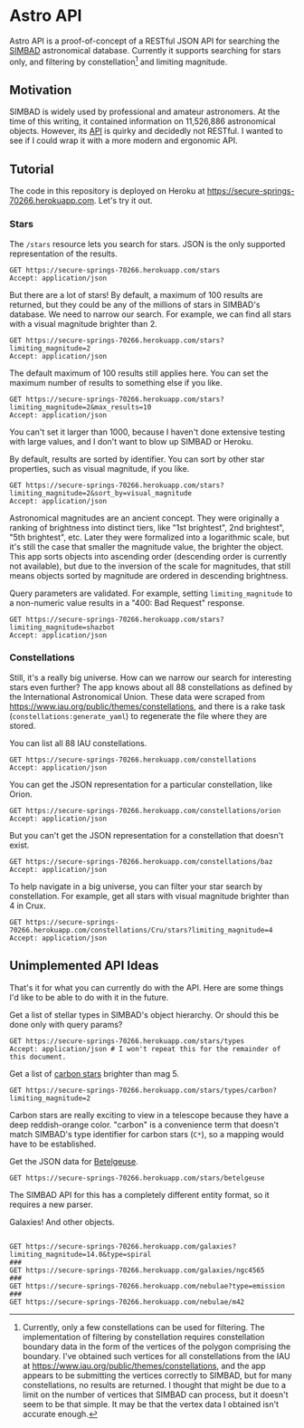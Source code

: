 # Astro API

Astro API is a proof-of-concept of a RESTful JSON API for searching the [SIMBAD](http://simbad.u-strasbg.fr/simbad/) astronomical database. Currently it supports searching for stars only, and filtering by constellation[^1] and limiting magnitude.

[^1]: Currently, only a few constellations can be used for filtering. The implementation of filtering by constellation requires constellation boundary data in the form of the vertices of the polygon comprising the boundary. I've obtained such vertices for all constellations from the IAU at https://www.iau.org/public/themes/constellations, and the app appears to be submitting the vertices correctly to SIMBAD, but for many constellations, no results are returned. I thought that might be due to a limit on the number of vertices that SIMBAD can process, but it doesn't seem to be that simple. It may be that the vertex data I obtained isn't accurate enough.

## Motivation

SIMBAD is widely used by professional and amateur astronomers. At the time of this writing, it contained information on 11,526,886 astronomical objects. However, its [API](http://simbad.u-strasbg.fr/simbad/sim-help?Page=sim-url) is quirky and decidedly not RESTful. I wanted to see if I could wrap it with a more modern and ergonomic API.

## Tutorial

The code in this repository is deployed on Heroku at https://secure-springs-70266.herokuapp.com. Let's try it out.

### Stars
The `/stars` resource lets you search for stars. JSON is the only supported representation of the results.

```http request
GET https://secure-springs-70266.herokuapp.com/stars
Accept: application/json
```

But there are a lot of stars! By default, a maximum of 100 results are returned, but they could be any of the millions of stars in SIMBAD's database. We need to narrow our search. For example, we can find all stars with a visual magnitude brighter than 2.

```http request
GET https://secure-springs-70266.herokuapp.com/stars?limiting_magnitude=2
Accept: application/json
```

The default maximum of 100 results still applies here. You can set the maximum number of results to something else if you like.

```http request
GET https://secure-springs-70266.herokuapp.com/stars?limiting_magnitude=2&max_results=10
Accept: application/json
```
You can't set it larger than 1000, because I haven't done extensive testing with large values, and I don't want to blow up SIMBAD or Heroku.

By default, results are sorted by identifier. You can sort by other star properties, such as visual magnitude, if you like.

```http request
GET https://secure-springs-70266.herokuapp.com/stars?limiting_magnitude=2&sort_by=visual_magnitude
Accept: application/json
```
Astronomical magnitudes are an ancient concept. They were originally a ranking of brightness into distinct tiers, like "1st brightest", 2nd brightest", "5th brightest", etc. Later they were formalized into a logarithmic scale, but it's still the case that smaller the magnitude value, the brighter the object. This app sorts objects into ascending order (descending order is currently not available), but due to the inversion of the scale for magnitudes, that still means objects sorted by magnitude are ordered in descending brightness.

Query parameters are validated. For example, setting `limiting_magnitude` to a non-numeric value results in a "400: Bad Request" response.
```http request
GET https://secure-springs-70266.herokuapp.com/stars?limiting_magnitude=shazbot
Accept: application/json
```

### Constellations

Still, it's a really big universe. How can we narrow our search for interesting stars even further? The app knows about all 88 constellations as defined by the International Astronomical Union. These data were scraped from https://www.iau.org/public/themes/constellations, and there is a rake task (`constellations:generate_yaml`) to regenerate the file where they are stored.

You can list all 88 IAU constellations.
```http request
GET https://secure-springs-70266.herokuapp.com/constellations
Accept: application/json
```

You can get the JSON representation for a particular constellation, like Orion.
```http request
GET https://secure-springs-70266.herokuapp.com/constellations/orion
Accept: application/json
```

But you can't get the JSON representation for a constellation that doesn't exist.
```http request
GET https://secure-springs-70266.herokuapp.com/constellations/baz
Accept: application/json
```

To help navigate in a big universe, you can filter your star search by constellation. For example, get all stars with visual magnitude brighter than 4 in Crux.
```http request
GET https://secure-springs-70266.herokuapp.com/constellations/Cru/stars?limiting_magnitude=4
Accept: application/json
```

## Unimplemented API Ideas

That's it for what you can currently do with the API. Here are some things I'd like to be able to do with it in the future.

Get a list of stellar types in SIMBAD's object hierarchy. Or should this be done only with query params?
```http request
GET https://secure-springs-70266.herokuapp.com/stars/types
Accept: application/json # I won't repeat this for the remainder of this document.
```

Get a list of [carbon stars](https://en.wikipedia.org/wiki/Carbon_star) brighter than mag 5.
```http request
GET https://secure-springs-70266.herokuapp.com/stars/types/carbon?limiting_magnitude=2
```
Carbon stars are really exciting to view in a telescope because they have a deep reddish-orange color. "carbon" is a convenience term that doesn't match SIMBAD's type identifier for carbon stars (`C*`), so a mapping would have to be established.

Get the JSON data for [Betelgeuse](https://en.wikipedia.org/wiki/Betelgeuse).
```http request
GET https://secure-springs-70266.herokuapp.com/stars/betelgeuse
```
The SIMBAD API for this has a completely different entity format, so it requires a new parser.

Galaxies! And other objects.
```http request

GET https://secure-springs-70266.herokuapp.com/galaxies?limiting_magnitude=14.0&type=spiral
###
GET https://secure-springs-70266.herokuapp.com/galaxies/ngc4565
###
GET https://secure-springs-70266.herokuapp.com/nebulae?type=emission
###
GET https://secure-springs-70266.herokuapp.com/nebulae/m42
```

